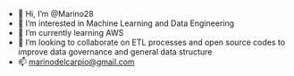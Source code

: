 - 👋 Hi, I’m @Marino28
- 👀 I’m interested in Machine Learning and Data Engineering
- 🌱 I’m currently learning AWS
- 💞️ I’m looking to collaborate on ETL processes and open source codes to improve data governance and general data structure
- 📫 marinodelcarpio@gmail.com

<!---
Marino28/Marino28 is a ✨ special ✨ repository because its `README.md` (this file) appears on your GitHub profile.
You can click the Preview link to take a look at your changes.
--->
